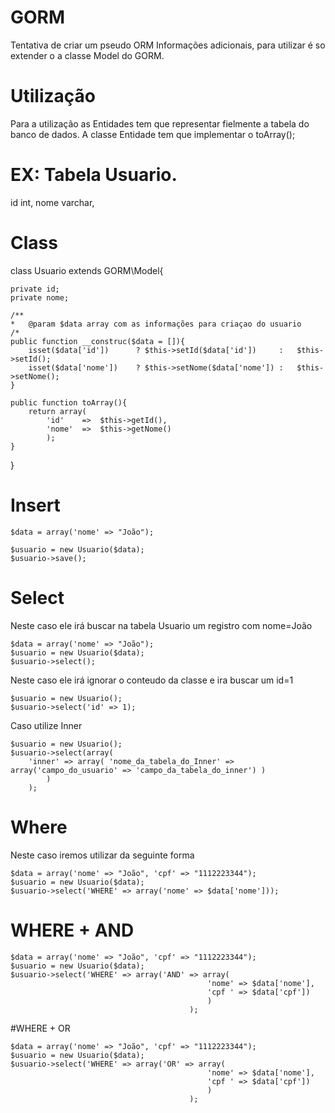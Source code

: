 # GORM

Tentativa de criar um pseudo ORM
Informações adicionais, para utilizar é so extender o a classe Model do GORM.

# Utilização
Para a utilização as Entidades tem que representar fielmente a tabela do banco de dados.
A classe Entidade tem que implementar o toArray();

# EX: Tabela Usuario.

id int,
nome varchar,

# Class

class Usuario extends GORM\Model{
	
	private id;
	private nome;

	/**
	*	@param $data array com as informações para criaçao do usuario
	/*
	public function __construc($data = []){
		isset($data['id'])		? $this->setId($data['id'])		:	$this->setId();
		isset($data['nome'])	? $this->setNome($data['nome'])	:	$this->setNome();
	}

	public function toArray(){
		return array(
			'id'	=>	$this->getId(),
			'nome'	=>	$this->getNome()
			);
	}

}

# Insert

	$data = array('nome' => "João");

	$usuario = new Usuario($data);
	$usuario->save();

# Select
Neste caso ele irá buscar na tabela Usuario um registro com nome=João

	$data = array('nome' => "João");
	$usuario = new Usuario($data);
	$usuario->select();

Neste caso ele irá ignorar o conteudo da classe e ira buscar um id=1
	
	$usuario = new Usuario();
	$usuario->select('id' => 1);


Caso utilize Inner
	
	$usuario = new Usuario();
	$usuario->select(array(
		'inner' => array( 'nome_da_tabela_do_Inner' => array('campo_do_usuario' => 'campo_da_tabela_do_inner') )
			)
		);

# Where
Neste caso iremos utilizar da seguinte forma
	
	$data = array('nome' => "João", 'cpf' => "1112223344");
	$usuario = new Usuario($data);
	$usuario->select('WHERE' => array('nome' => $data['nome']));

# WHERE + AND
	$data = array('nome' => "João", 'cpf' => "1112223344");
	$usuario = new Usuario($data);
	$usuario->select('WHERE' => array('AND' => array(
												'nome' => $data['nome'],
												'cpf ' => $data['cpf'])
												)
											);

#WHERE + OR
	
	$data = array('nome' => "João", 'cpf' => "1112223344");
	$usuario = new Usuario($data);
	$usuario->select('WHERE' => array('OR' => array(
												'nome' => $data['nome'],
												'cpf ' => $data['cpf'])
												)
											);


